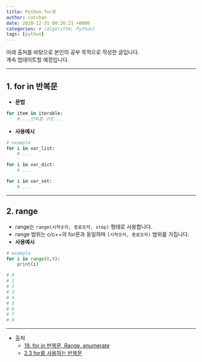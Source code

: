 ```yaml
---
title: Python for문
author: cotchan
date: 2020-12-31 00:26:21 +0800
categories: # [Algorithm, Python]
tags: [python]     
---
```


아래 출처를 바탕으로 본인의 공부 목적으로 작성한 글입니다.    
계속 업데이트할 예정입니다.

---

## 1. for in 반복문

+ **문법**

```python
for item in iterable:
    # ...반복할 구문...
```

+ **사용예시**

```python
# example
for i in var_list:
    # ...

for i in var_dict:
    # ...

for i in var_set:
    # ...
```


---

## 2. range

+ range는 `range(시작숫자, 종료숫자, step)` 형태로 사용합니다.
+ range 범위는 c/c++의 for문과 동일하며 `[시작숫자, 종료숫자)` 범위를 가집니다.
+ **사용예시**

```python
# example
for i in range(0,9):
    print(i)

# 0
# 1
# 2
# 3
# 4
# 5
# 6
# 7
# 8
```

---

+ 출처
    + [19. for in 반복문, Range, enumerate](https://wikidocs.net/16045)
    + [2.3 for를 사용하는 반복문](https://wikidocs.net/58)
